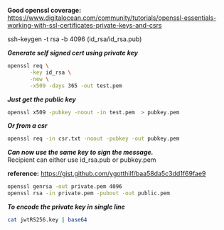 __Good openssl coverage:__
https://www.digitalocean.com/community/tutorials/openssl-essentials-working-with-ssl-certificates-private-keys-and-csrs

ssh-keygen -t rsa -b 4096 (id_rsa/id_rsa.pub)

___Generate self signed cert using private key___
```bash
openssl req \
       -key id_rsa \
       -new \
       -x509 -days 365 -out test.pem
```

___Just get the public key___
```bash
openssl x509 -pubkey -noout -in test.pem  > pubkey.pem
```

___Or from a csr___
```bash
openssl req -in csr.txt -noout -pubkey -out pubkey.pem
```

___Can now use the same key to sign the message.___  
Recipient can either use id_rsa.pub or pubkey.pem

__reference:__
https://gist.github.com/ygotthilf/baa58da5c3dd1f69fae9

```bash
openssl genrsa -out private.pem 4096
openssl rsa -in private.pem -pubout -out public.pem
```

___To encode the private key in single line___
```bash
cat jwtRS256.key | base64
```